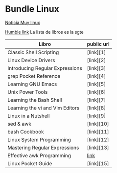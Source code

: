 # Bundle Linux
[Noticia Muy linux](https://www.muylinux.com/2019/10/02/humble-book-bundle-linux-unix/)

[Humble link](https://www.humblebundle.com/books/linux-unix-oreilly-books)
La lista de libros es la sgte

|Libro| public url|
|-----|-----------|
|Classic Shell Scripting|[link][1]|
|Linux Device Drivers|[link][2]|
|Introducing Regular Expressions|[link][3]|
|grep Pocket Reference|[link][4]|
|Learning GNU Emacs|[link][5]|
|Unix Power Tools|[link][6]|
|Learning the Bash Shell|[link][7]|
|Learning the vi and Vim Editors|[link][8]|
|Linux in a Nutshell|[link][9]|
|sed & awk|[link][10]|
|bash Cookbook|[link][11]|
|Linux System Programming|[link][12]|
|Mastering Regular Expressions|[link][13]|
|Effective awk Programming|[link][14]|
|Linux Pocket Guide|[link][15]|

[14]:https://www.gnu.org/software/gawk/manual
